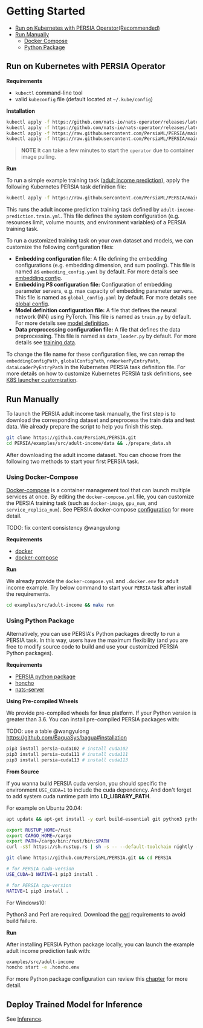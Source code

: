 # Getting Started


- [Run on Kubernetes with PERSIA Operator(Recommended)](#run-on-kubernetes-with-persia-operator)
- [Run Manually](#run-manually)
    - [Docker Compose](#using-docker-compose)
    - [Python Package](#using-python-package)

## Run on Kubernetes with PERSIA Operator

**Requirements**

* `kubectl` command-line tool
* valid `kubeconfig` file (default located at `~/.kube/config`)

**Installation**

```bash
kubectl apply -f https://github.com/nats-io/nats-operator/releases/latest/download/00-prereqs.yaml
kubectl apply -f https://github.com/nats-io/nats-operator/releases/latest/download/10-deployment.yaml
kubectl apply -f https://raw.githubusercontent.com/PersiaML/PERSIA/main/k8s/resources/jobs.persia.com.yaml
kubectl apply -f https://raw.githubusercontent.com/PersiaML/PERSIA/main/k8s/resources/operator.persia.com.yaml
```

> **NOTE** It can take a few minutes to start the `operator` due to container image pulling.

**Run**

To run a simple example training task ([adult income prediction](https://archive.ics.uci.edu/ml/datasets/census+income)), apply the following Kubernetes PERSIA task definition file:

```bash
kubectl apply -f https://raw.githubusercontent.com/PersiaML/PERSIA/main/k8s/example/adult-income-prediction.train.yml
```

This runs the adult income prediction training task defined by `adult-income-prediction.train.yml`. This file defines the system configuration (e.g. resources limit, volume mounts, and environment variables) of a PERSIA training task.

To run a customized training task on your own dataset and models, we can customize the following configuration files:

- **Embedding configuration file:** A file defining the embedding configurations (e.g. embedding dimension, and sum pooling). This file is named as `embedding_config.yaml` by default. For more details see [embedding config](../configuration/index.md#embedding-config).
- **Embedding PS configuration file:** Configuration of embedding parameter servers, e.g. max capacity of embedding parameter servers. This file is named as `global_config.yaml` by default. For more details see [global config](../configuration/index.md#global-configuration).
- **Model definition configuration file:** A file that defines the neural network (NN) using PyTorch. This file is named as `train.py` by default. For more details see [model definition](../customization/index.md#model-definition).
- **Data preprocessing configuration file:** A file that defines the data preprocessing. This file is named as `data_loader.py` by default. For more details see [training data](../customization/index.md#training-data).

To change the file name for these configuration files, we can remap the
`embeddingConfigPath`, `globalConfigPath`, `nnWorkerPyEntryPath`,
`dataLoaderPyEntryPath` in the Kubernetes PERSIA task definition file. For more
details on how to customize Kubernetes PERSIA task definitions, see
[K8S launcher customization](../customization/index.md#k8s-launcher).

## Run Manually

To launch the PERSIA adult income task manually, the first step is to download the corresponding dataset and preprocess the train data and test data. We already prepare the script to help you finish this step.

```bash
git clone https://github.com/PersiaML/PERSIA.git
cd PERSIA/examples/src/adult-income/data && ./prepare_data.sh
```

After downloading the adult income dataset. You can choose from the following two methods to start your first PERSIA task.

### Using Docker-Compose

[Docker-compose](https://docs.docker.com/compose/) is a container management tool that can launch multiple services at once. By editing the `docker-compose.yml` file, you can customize the PERSIA training task (such as `docker-image`, `gpu_num`, and `service_replica_num`). See PERSIA docker-compose [configuration](../customization/index.md#docker-compose-launcher) for more detail.

TODO: fix content consistency @wangyulong

**Requirements**

* [docker](https://docs.docker.com/engine/install/ubuntu/)
* [docker-compose](https://docs.docker.com/compose/)

**Run**

We already provide the `docker-compose.yml` and `.docker.env` for adult income example. Try below command to start your `PERSIA` task after install the requirements.

```bash
cd examples/src/adult-income && make run
```

### Using Python Package

Alternatively, you can use PERSIA's Python packages directly to run a PERSIA task. In this way, users have the maximum flexibility (and you are free to modify source code to build and use your customized PERSIA Python packages).

**Requirements**

* [PERSIA python package](https://pypi.org/project/persia/) 
* [honcho](https://github.com/nickstenning/honcho) 
* [nats-server](https://docs.nats.io/running-a-nats-service/introduction/installation)

**Using Pre-compiled Wheels**
 
We provide pre-compiled wheels for linux platform. If your Python version is greater than 3.6. You can install pre-compiled PERSIA packages with:

TODO: use a table @wangyulong https://github.com/BaguaSys/bagua#installation

```bash
pip3 install persia-cuda102 # install cuda102
pip3 install persia-cuda111 # install cuda111
pip3 install persia-cuda113 # install cuda113
```

**From Source**

If you wanna build PERSIA cuda version, you should specific the environment `USE_CUDA=1` to include the cuda dependency. And don't forget to add system cuda runtime path into **LD_LIBRARY_PATH**.

For example on Ubuntu 20.04:


```bash
apt update && apt-get install -y curl build-essential git python3 python3-dev python3-pip 

export RUSTUP_HOME=/rust
export CARGO_HOME=/cargo
export PATH=/cargo/bin:/rust/bin:$PATH
curl -sSf https://sh.rustup.rs | sh -s -- --default-toolchain nightly -y --profile default --no-modify-path

git clone https://github.com/PersiaML/PERSIA.git && cd PERSIA 

# for PERSIA cuda-version
USE_CUDA=1 NATIVE=1 pip3 install .

# for PERSIA cpu-version
NATIVE=1 pip3 install .
```

For Windows10:

Python3 and Perl are required. Download the [perl](https://strawberryperl.com/) requirements to avoid build failure.

**Run**

After installing PERSIA Python package locally, you can launch the example adult income prediction task with:

```bash
examples/src/adult-income
honcho start -e .honcho.env
```
For more Python package configuration can review this [chapter](../customization/index.md#honcho-launcher) for more detail.
## Deploy Trained Model for Inference

See [Inference](../inference/index.md).
